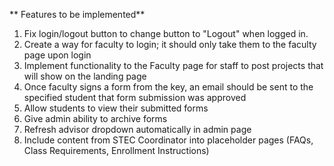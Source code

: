 ** Features to be implemented**
1. Fix login/logout button to change button to "Logout" when logged in.
2. Create a way for faculty to login; it should only take them to the faculty page upon login
3. Implement functionality to the Faculty page for staff to post projects that will show on the landing page
4. Once faculty signs a form from the key, an email should be sent to the specified student that form submission was approved 
5. Allow students to view their submitted forms
6. Give admin ability to archive forms
7. Refresh advisor dropdown automatically in admin page
8. Include content from STEC Coordinator into placeholder pages (FAQs, Class Requirements, Enrollment Instructions)
